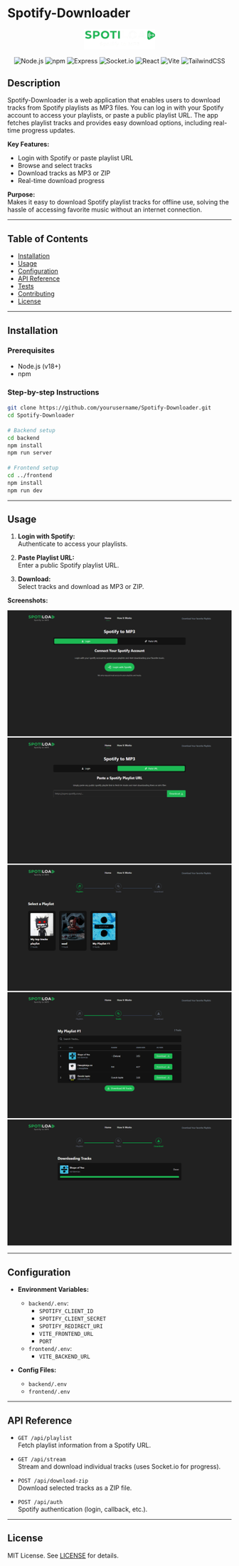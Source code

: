 # Spotify-Downloader

<p align="center">
  <img src="frontend/public/logo.svg" alt="Logo" width="160"/>
</p>

<p align="center">
  <!-- Version Badges -->
  <img src="https://img.shields.io/badge/node.js-18%2B-green" alt="Node.js"/>
  <img src="https://img.shields.io/badge/npm-9%2B-blue" alt="npm"/>
  <!-- Technology Badges -->
  <img src="https://img.shields.io/badge/Express-4.x-lightgrey?logo=express" alt="Express"/>
  <img src="https://img.shields.io/badge/Socket.io-4.x-lightgrey?logo=socket.io" alt="Socket.io"/>
  <img src="https://img.shields.io/badge/React-18.x-blue?logo=react" alt="React"/>
  <img src="https://img.shields.io/badge/Vite-4.x-purple?logo=vite" alt="Vite"/>
  <img src="https://img.shields.io/badge/TailwindCSS-3.x-06B6D4?logo=tailwindcss" alt="TailwindCSS"/>
</p>

## Description

Spotify-Downloader is a web application that enables users to download tracks from Spotify playlists as MP3 files. You can log in with your Spotify account to access your playlists, or paste a public playlist URL. The app fetches playlist tracks and provides easy download options, including real-time progress updates.

**Key Features:**

- Login with Spotify or paste playlist URL
- Browse and select tracks
- Download tracks as MP3 or ZIP
- Real-time download progress

**Purpose:**  
Makes it easy to download Spotify playlist tracks for offline use, solving the hassle of accessing favorite music without an internet connection.

---

## Table of Contents

- [Installation](#installation)
- [Usage](#usage)
- [Configuration](#configuration)
- [API Reference](#api-reference)
- [Tests](#tests)
- [Contributing](#contributing)
- [License](#license)

---

## Installation

### Prerequisites

- Node.js (v18+)
- npm

### Step-by-step Instructions

```bash
git clone https://github.com/yourusername/Spotify-Downloader.git
cd Spotify-Downloader

# Backend setup
cd backend
npm install
npm run server

# Frontend setup
cd ../frontend
npm install
npm run dev
```

---

## Usage

1. **Login with Spotify:**  
   Authenticate to access your playlists.

2. **Paste Playlist URL:**  
   Enter a public Spotify playlist URL.

3. **Download:**  
   Select tracks and download as MP3 or ZIP.

**Screenshots:**

![Login Mode](frontend/public/img1.png)
![URL Mode](frontend/public/img2.png)
![Playlist Page](frontend/public/img3.png)
![Tracks Page](frontend/public/img4.png)
![Download Page](frontend/public/img5.png)

---

## Configuration

- **Environment Variables:**

  - `backend/.env`:
    - `SPOTIFY_CLIENT_ID`
    - `SPOTIFY_CLIENT_SECRET`
    - `SPOTIFY_REDIRECT_URI`
    - `VITE_FRONTEND_URL`
    - `PORT`
  - `frontend/.env`:
    - `VITE_BACKEND_URL`

- **Config Files:**
  - `backend/.env`
  - `frontend/.env`

---

## API Reference

- `GET /api/playlist`  
  Fetch playlist information from a Spotify URL.

- `GET /api/stream`  
  Stream and download individual tracks (uses Socket.io for progress).

- `POST /api/download-zip`  
  Download selected tracks as a ZIP file.

- `POST /api/auth`  
  Spotify authentication (login, callback, etc.).

---

## License

MIT License. See [LICENSE](LICENSE) for details.
